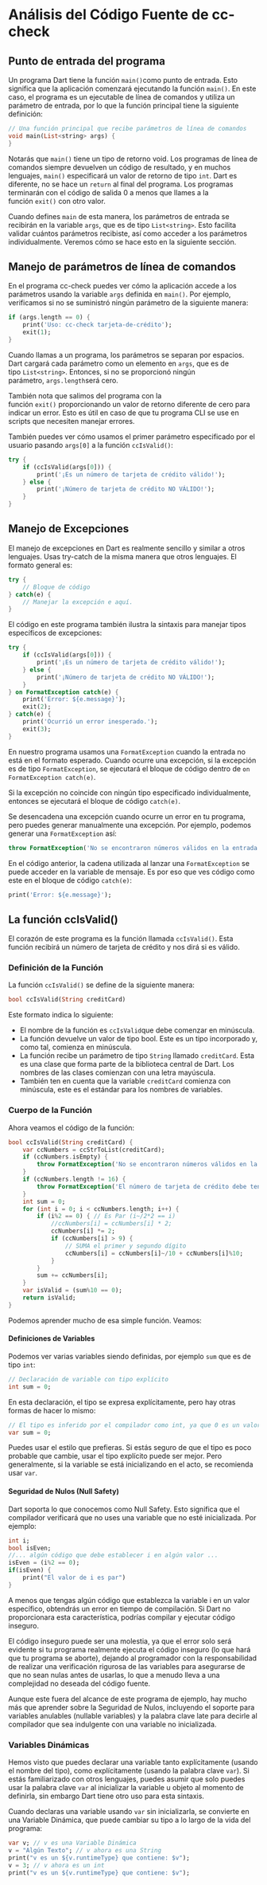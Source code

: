 # Análisis del Código Fuente de cc-check

## Punto de entrada del programa

Un programa Dart tiene la función `main()`como punto de entrada. Esto significa que la aplicación comenzará ejecutando la función `main()`. En este caso, el programa es un ejecutable de línea de comandos y utiliza un parámetro de entrada, por lo que la función principal tiene la siguiente definición:

```dart
// Una función principal que recibe parámetros de línea de comandos
void main(List<string> args) {
}
```

Notarás que `main()` tiene un tipo de retorno void. Los programas de línea de comandos siempre devuelven un código de resultado, y en muchos lenguajes, `main()` especificará un valor de retorno de tipo `int`. Dart es diferente, no se hace un `return` al final del programa. Los programas terminarán con el código de salida 0 a menos que llames a la función `exit()` con otro valor.

Cuando defines `main` de esta manera, los parámetros de entrada se recibirán en la variable `args`, que es de tipo `List<string>`. Esto facilita validar cuántos parámetros recibiste, así como acceder a los parámetros individualmente. Veremos cómo se hace esto en la siguiente sección.

## Manejo de parámetros de línea de comandos

En el programa cc-check puedes ver cómo la aplicación accede a los parámetros usando la variable `args` definida en `main()`. Por ejemplo, verificamos si no se suministró ningún parámetro de la siguiente manera:

```dart
if (args.length == 0) {
    print('Uso: cc-check tarjeta-de-crédito');
    exit(1);
}
```

Cuando llamas a un programa, los parámetros se separan por espacios. Dart cargará cada parámetro como un elemento en `args`, que es de tipo `List<string>`. Entonces, si no se proporcionó ningún parámetro, `args.length`será cero.

También nota que salimos del programa con la función `exit()` proporcionando un valor de retorno diferente de cero para indicar un error. Esto es útil en caso de que tu programa CLI se use en scripts que necesiten manejar errores.

También puedes ver cómo usamos el primer parámetro especificado por el usuario pasando `args[0]` a la función `ccIsValid()`:

```dart
try {
    if (ccIsValid(args[0])) {
        print('¡Es un número de tarjeta de crédito válido!');
    } else {
        print('¡Número de tarjeta de crédito NO VÁLIDO!');
    }
}
```

## Manejo de Excepciones

El manejo de excepciones en Dart es realmente sencillo y similar a otros lenguajes. Usas try-catch de la misma manera que otros lenguajes. El formato general es:

```dart
try {
    // Bloque de código
} catch(e) {
    // Manejar la excepción e aquí.
}
```

El código en este programa también ilustra la sintaxis para manejar tipos específicos de excepciones:

```dart
try {
    if (ccIsValid(args[0])) {
        print('¡Es un número de tarjeta de crédito válido!');
    } else {
        print('¡Número de tarjeta de crédito NO VÁLIDO!');
    }
} on FormatException catch(e) {
    print('Error: ${e.message}');
    exit(2);
} catch(e) {
    print('Ocurrió un error inesperado.');
    exit(3);
}
```

En nuestro programa usamos una `FormatException` cuando la entrada no está en el formato esperado. Cuando ocurre una excepción, si la excepción es de tipo `FormatException`, se ejecutará el bloque de código dentro de `on FormatException catch(e)`.

Si la excepción no coincide con ningún tipo especificado individualmente, entonces se ejecutará el bloque de código `catch(e)`.

Se desencadena una excepción cuando ocurre un error en tu programa, pero puedes generar manualmente una excepción. Por ejemplo, podemos generar una `FormatException` así:

```dart
throw FormatException('No se encontraron números válidos en la entrada.');
```

En el código anterior, la cadena utilizada al lanzar una `FormatException` se puede acceder en la variable de mensaje. Es por eso que ves código como este en el bloque de código `catch(e)`:

```dart
print('Error: ${e.message}');
```

## La función ccIsValid()

El corazón de este programa es la función llamada `ccIsValid()`. Esta función recibirá un número de tarjeta de crédito y nos dirá si es válido.

### Definición de la Función

La función `ccIsValid()` se define de la siguiente manera:

```dart
bool ccIsValid(String creditCard)
```

Este formato indica lo siguiente:

- El nombre de la función es `ccIsValid`que debe comenzar en minúscula.
- La función devuelve un valor de tipo bool. Este es un tipo incorporado y, como tal, comienza en minúscula.
- La función recibe un parámetro de tipo `String` llamado `creditCard`. Esta es una clase que forma parte de la biblioteca central de Dart. Los nombres de las clases comienzan con una letra mayúscula.
- También ten en cuenta que la variable `creditCard` comienza con minúscula, este es el estándar para los nombres de variables.

### Cuerpo de la Función

Ahora veamos el código de la función:

```dart
bool ccIsValid(String creditCard) {
    var ccNumbers = ccStrToList(creditCard);
    if (ccNumbers.isEmpty) {
        throw FormatException('No se encontraron números válidos en la entrada.');
    }
    if (ccNumbers.length != 16) {
        throw FormatException('El número de tarjeta de crédito debe tener 16 dígitos.');
    }
    int sum = 0;
    for (int i = 0; i < ccNumbers.length; i++) {
        if (i%2 == 0) { // Es Par (i~/2*2 == i)
            //ccNumbers[i] = ccNumbers[i] * 2;
            ccNumbers[i] *= 2;
            if (ccNumbers[i] > 9) {
                // SUMA el primer y segundo dígito
                ccNumbers[i] = ccNumbers[i]~/10 + ccNumbers[i]%10;
            }
        }
        sum += ccNumbers[i];
    }
    var isValid = (sum%10 == 0);
    return isValid;
}
```

Podemos aprender mucho de esa simple función. Veamos:

#### Definiciones de Variables

Podemos ver varias variables siendo definidas, por ejemplo `sum` que es de tipo `int`:

```dart
// Declaración de variable con tipo explícito
int sum = 0;
```

En esta declaración, el tipo se expresa explícitamente, pero hay otras formas de hacer lo mismo:

```dart
// El tipo es inferido por el compilador como int, ya que 0 es un valor int.
var sum = 0;
```

Puedes usar el estilo que prefieras. Si estás seguro de que el tipo es poco probable que cambie, usar el tipo explícito puede ser mejor. Pero generalmente, si la variable se está inicializando en el acto, se recomienda usar `var`.

#### Seguridad de Nulos (Null Safety)

Dart soporta lo que conocemos como Null Safety. Esto significa que el compilador verificará que no uses una variable que no esté inicializada. Por ejemplo:

```dart
int i;
bool isEven;
//... algún código que debe establecer i en algún valor ...
isEven = (i%2 == 0);
if(isEven) {
    print("El valor de i es par")
}
```

A menos que tengas algún código que establezca la variable i en un valor específico, obtendrás un error en tiempo de compilación. Si Dart no proporcionara esta característica, podrías compilar y ejecutar código inseguro.

El código inseguro puede ser una molestia, ya que el error solo será evidente si tu programa realmente ejecuta el código inseguro (lo que hará que tu programa se aborte), dejando al programador con la responsabilidad de realizar una verificación rigurosa de las variables para asegurarse de que no sean nulas antes de usarlas, lo que a menudo lleva a una complejidad no deseada del código fuente.

Aunque este fuera  del alcance de este programa de ejemplo, hay mucho más que aprender sobre la Seguridad de Nulos, incluyendo el soporte para variables anulables (nullable variables) y la palabra clave late para decirle al compilador que sea indulgente con una variable no inicializada.

### Variables Dinámicas

Hemos visto que puedes declarar una variable tanto explícitamente (usando el nombre del tipo), como explícitamente (usando la palabra clave `var`). Si estás familiarizado con otros lenguajes, puedes asumir que solo puedes usar la palabra clave `var` al inicializar la variable u objeto al momento de definirla, sin embargo Dart tiene otro uso para esta sintaxis.

Cuando declaras una variable usando `var` sin inicializarla, se convierte en una Variable Dinámica, que puede cambiar su tipo a lo largo de la vida del programa:

```dart
var v; // v es una Variable Dinámica
v = "Algún Texto"; // v ahora es una String
print("v es un ${v.runtimeType} que contiene: $v");
v = 3; // v ahora es un int
print("v es un ${v.runtimeType} que contiene: $v");
```


